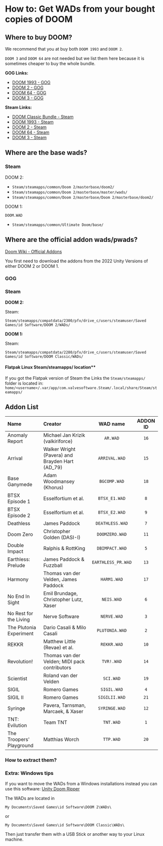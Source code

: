 # How to: Get WADs from your bought copies of DOOM

## Where to buy DOOM?

We recommend that you at buy both `DOOM 1993` and `DOOM 2`.

`DOOM 3` and `DOOM 64` are not needed but we list them here because it is sometimes cheaper to buy the whole bundle.

**GOG Links:**

- [DOOM 1993 - GOG](https://www.gog.com/en/game/doom_1993)
- [DOOM 2 - GOG](https://www.gog.com/en/game/doom_ii)
- [DOOM 64 - GOG](https://www.gog.com/en/game/doom_64)
- [DOOM 3 - GOG](https://www.gog.com/en/game/doom_3)

**Steam Links:**

- [DOOM Classic Bundle - Steam](https://store.steampowered.com/bundle/27490/DOOM_Classic_Bundle/)
- [DOOM 1993 - Steam](https://store.steampowered.com/app/2280/DOOM_1993/)
- [DOOM 2 - Steam](https://store.steampowered.com/app/2300/DOOM_II/)
- [DOOM 64 - Steam](https://store.steampowered.com/app/1148590/DOOM_64/)
- [DOOM 3 - Steam](https://store.steampowered.com/app/208200/DOOM_3/)




## Where are the base wads?

### Steam

DOOM 2:

- `Steam/steamapps/common/Doom 2/masterbase/doom2/`
- `Steam/steamapps/common/Doom 2/masterbase/master/wads/`
- `Steam/steamapps/common/Doom 2/masterbase/Doom 2/masterbase/doom2/`

DOOM 1:

`DOOM.WAD`

- `Steam/steamapps/common/Ultimate Doom/base/`

## Where are the official addon wads/pwads?

[Doom Wiki - Official Addons](https://doomwiki.org/wiki/Official_add-ons)

You first need to download the addons from the 2022 Unity Versions of either DOOM 2 or DOOM 1.

### GOG

### Steam

**DOOM 2:**

Steam:

`Steam/steamapps/compatdata/2300/pfx/drive_c/users/steamuser/Saved Games/id Software/DOOM 2/WADs/`

**DOOM 1:**

Steam:

`Steam/steamapps/compatdata/2280/pfx/drive_c/users/steamuser/Saved Games/id Software/DOOM Classic/WADs/`

#### Flatpak Linux Steam/steamapps/ location**

If you got the Flatpak version of Steam the Links the `Steam/steamapps/` folder is located in:<br>
`home/<username>/.var/app/com.valvesoftware.Steam/.local/share/Steam/steamapps/`


## Addon List

| Name                     |                      Creator                        |     WAD name         | ADDON ID |
| :---                     | :---                                                |        :---:         |  :---:   |
| Anomaly Report           |   Michael Jan Krizik (valkiriforce)                 |   `AR.WAD`           |  `16`    |
| Arrival                  |   Walker Wright (Pavera) and Brayden Hart (AD_79)   |   `ARRIVAL.WAD`      |  `15`    |
| Base Ganymede            |   Adam Woodmansey (Khorus)                          |   `BGCOMP.WAD`       |  `18`    |
| BTSX Episode 1           |   Esselfortium et al.                               |   `BTSX_E1.WAD`      |  `8`     |
| BTSX Episode 2           |   Esselfortium et al.                               |   `BTSX_E2.WAD`      |  `9`     |
| Deathless                |   James Paddock                                     |   `DEATHLESS.WAD`    |  `7`     |
| Doom Zero                |   Christopher Golden (DASI-I)                       |   `DOOMZERO.WAD`     |  `11`    |
| Double Impact            |   Ralphis & RottKing                                |   `DBIMPACT.WAD`     |  `5`     |
| Earthless: Prelude       |   James Paddock & Fuzzball                          |   `EARTHLESS_PR.WAD` |  `13`    |
| Harmony                  |   Thomas van der Velden, James Paddock              |   `HARM1.WAD`        |  `17`    |
| No End In Sight          |  Emil Brundage, Christopher Lutz, Xaser             |   `NEIS.WAD`         |  `6`     |
| No Rest for the Living   |   Nerve Software                                    |   `NERVE.WAD`        |  `3`     |
| The Plutonia Experiment  |   Dario Casali & Milo Casali                        |   `PLUTONIA.WAD`     |  `2`     |
| REKKR                    |   Matthew Little (Revae) et al.                     |   `REKKR.WAD`        |  `10`    |
| Revolution!              |   Thomas van der Velden; MIDI pack contributors     |   `TVR!.WAD`         |  `14`    |
| Scientist                |   Roland van der Velden                             |   `SCI.WAD`          |  `19`    |
| SIGIL                    |   Romero Games                                      |   `SIGIL.WAD`        |  `4`     |
| SIGIL II                 |   Romero Games                                      |   `SIGILII.WAD`      |  `21`    |
| Syringe                  |   Pavera, Tarnsman, Marcaek, & Xaser                |   `SYRINGE.WAD`      |  `12`    |
| TNT: Evilution           |   Team TNT                                          |   `TNT.WAD`          |  `1`     |
| The Troopers' Playground |   Matthias Worch                                    |   `TTP.WAD`          |  `20`    |

### How to extract them?


### Extra: Windows tips

If you want to move the WADs from a Windows installations instead you can use this software:
[Unity Doom Ripper](https://github.com/kevansevans/Unity-Doom-Ripper)

The WADs are located in

`My Documents\Saved Games\id Software\DOOM 2\WADs\`

or

`My Documents\Saved Games\id Software\DOOM Classic\WADs\`

Then just transfer them with a USB Stick or another way to your Linux machine.
